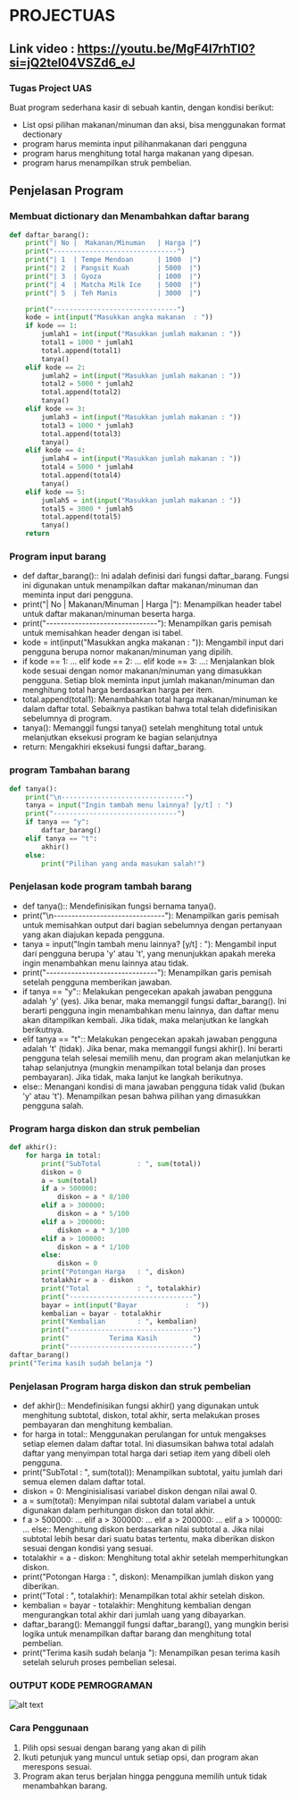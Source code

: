 # PROJECTUAS
## Link video : https://youtu.be/MgF4l7rhTI0?si=jQ2teI04VSZd6_eJ

### Tugas Project UAS 
Buat program sederhana kasir di sebuah kantin, dengan kondisi berikut:

- List opsi pilihan makanan/minuman dan aksi, bisa menggunakan format dectionary
- program harus meminta input pilihanmakanan dari pengguna
- program harus menghitung total harga makanan yang dipesan.
- program harus menampilkan struk pembelian.

## Penjelasan Program

### Membuat dictionary dan Menambahkan daftar barang
```Python
def daftar_barang():
    print("| No |  Makanan/Minuman   | Harga |")
    print("-------------------------------")
    print("| 1  | Tempe Mendoan      | 1000  |")
    print("| 2  | Pangsit Kuah       | 5000  |")
    print("| 3  | Gyoza              | 1000  |")
    print("| 4  | Matcha Milk Ice    | 5000  |")
    print("| 5  | Teh Manis          | 3000  |")

    print("-------------------------------")
    kode = int(input("Masukkan angka makanan  : "))
    if kode == 1:
        jumlah1 = int(input("Masukkan jumlah makanan : "))
        total1 = 1000 * jumlah1
        total.append(total1)
        tanya()
    elif kode == 2:
        jumlah2 = int(input("Masukkan jumlah makanan : "))
        total2 = 5000 * jumlah2
        total.append(total2)
        tanya()
    elif kode == 3:
        jumlah3 = int(input("Masukkan jumlah makanan : "))
        total3 = 1000 * jumlah3 
        total.append(total3)
        tanya()
    elif kode == 4:
        jumlah4 = int(input("Masukkan jumlah makanan : "))
        total4 = 5000 * jumlah4
        total.append(total4)
        tanya()
    elif kode == 5:
        jumlah5 = int(input("Masukkan jumlah makanan : "))
        total5 = 3000 * jumlah5   
        total.append(total5)
        tanya()
    return
```

### Program input barang

- def daftar_barang():: Ini adalah definisi dari fungsi daftar_barang. Fungsi ini digunakan untuk menampilkan daftar makanan/minuman dan meminta input dari pengguna.
- print("| No | Makanan/Minuman | Harga |"): Menampilkan header tabel untuk daftar makanan/minuman beserta harga.
- print("-------------------------------"): Menampilkan garis pemisah untuk memisahkan header dengan isi tabel.
- kode = int(input("Masukkan angka makanan : ")): Mengambil input dari pengguna berupa nomor makanan/minuman yang dipilih.
- if kode == 1: ... elif kode == 2: ... elif kode == 3: ...: Menjalankan blok kode sesuai dengan nomor makanan/minuman yang dimasukkan pengguna. Setiap blok meminta input jumlah makanan/minuman dan menghitung total harga berdasarkan harga per item.
- total.append(total1): Menambahkan total harga makanan/minuman ke dalam daftar total. Sebaiknya pastikan bahwa total telah didefinisikan sebelumnya di program.
- tanya(): Memanggil fungsi tanya() setelah menghitung total untuk melanjutkan eksekusi program ke bagian selanjutnya
- return: Mengakhiri eksekusi fungsi daftar_barang.

### program Tambahan barang
```Python
def tanya():
    print("\n-------------------------------")
    tanya = input("Ingin tambah menu lainnya? [y/t] : ")
    print("-------------------------------")
    if tanya == "y":
        daftar_barang()
    elif tanya == "t":
        akhir()
    else:
        print("Pilihan yang anda masukan salah!")
```
### Penjelasan kode program tambah barang

- def tanya():: Mendefinisikan fungsi bernama tanya().
- print("\n-------------------------------"): Menampilkan garis pemisah untuk memisahkan output dari bagian sebelumnya dengan pertanyaan yang akan diajukan kepada pengguna.
- tanya = input("Ingin tambah menu lainnya? [y/t] : "): Mengambil input dari pengguna berupa 'y' atau 't', yang menunjukkan apakah mereka ingin menambahkan menu lainnya atau tidak.
- print("-------------------------------"): Menampilkan garis pemisah setelah pengguna memberikan jawaban.
- if tanya == "y":: Melakukan pengecekan apakah jawaban pengguna adalah 'y' (yes).
Jika benar, maka memanggil fungsi daftar_barang(). Ini berarti pengguna ingin menambahkan menu lainnya, dan daftar menu akan ditampilkan kembali. Jika tidak, maka melanjutkan ke langkah berikutnya.
- elif tanya == "t":: Melakukan pengecekan apakah jawaban pengguna adalah 't' (tidak). Jika benar, maka memanggil fungsi akhir(). Ini berarti pengguna telah selesai memilih menu, dan program akan melanjutkan ke tahap selanjutnya (mungkin menampilkan total belanja dan proses pembayaran). Jika tidak, maka lanjut ke langkah berikutnya.
- else:: Menangani kondisi di mana jawaban pengguna tidak valid (bukan 'y' atau 't'). Menampilkan pesan bahwa pilihan yang dimasukkan pengguna salah.

### Program harga diskon dan struk pembelian
```Python
def akhir():
    for harga in total:
        print("SubTotal         : ", sum(total))
        diskon = 0
        a = sum(total)
        if a > 500000:
            diskon = a * 8/100
        elif a > 300000:
            diskon = a * 5/100
        elif a > 200000:
            diskon = a * 3/100
        elif a > 100000:
            diskon = a * 1/100
        else:
            diskon = 0
        print("Potongan Harga   : ", diskon)
        totalakhir = a - diskon
        print("Total            : ", totalakhir)
        print("-------------------------------")
        bayar = int(input("Bayar            :  "))
        kembalian = bayar - totalakhir
        print("Kembalian        : ", kembalian)
        print("-------------------------------")
        print("          Terima Kasih         ")
        print("-------------------------------")
daftar_barang()
print("Terima kasih sudah belanja ")
```

### Penjelasan Program harga diskon dan struk pembelian

- def akhir():: Mendefinisikan fungsi akhir() yang digunakan untuk menghitung subtotal, diskon, total akhir, serta melakukan proses pembayaran dan menghitung kembalian.
- for harga in total:: Menggunakan perulangan for untuk mengakses setiap elemen dalam daftar total. Ini diasumsikan bahwa total adalah daftar yang menyimpan total harga dari setiap item yang dibeli oleh pengguna.
- print("SubTotal : ", sum(total)): Menampilkan subtotal, yaitu jumlah dari semua elemen dalam daftar total.
- diskon = 0: Menginisialisasi variabel diskon dengan nilai awal 0.
- a = sum(total): Menyimpan nilai subtotal dalam variabel a untuk digunakan dalam perhitungan diskon dan total akhir.
- f a > 500000: ... elif a > 300000: ... elif a > 200000: ... elif a > 100000: ... else:: Menghitung diskon berdasarkan nilai subtotal a. Jika nilai subtotal lebih besar dari suatu batas tertentu, maka diberikan diskon sesuai dengan kondisi yang sesuai.
- totalakhir = a - diskon: Menghitung total akhir setelah memperhitungkan diskon.
- print("Potongan Harga : ", diskon): Menampilkan jumlah diskon yang diberikan.
- print("Total : ", totalakhir): Menampilkan total akhir setelah diskon.
- kembalian = bayar - totalakhir: Menghitung kembalian dengan mengurangkan total akhir dari jumlah uang yang dibayarkan.
- daftar_barang(): Memanggil fungsi daftar_barang(), yang mungkin berisi logika untuk menampilkan daftar barang dan menghitung total pembelian.
- print("Terima kasih sudah belanja "): Menampilkan pesan terima kasih setelah seluruh proses pembelian selesai.

### OUTPUT KODE PEMROGRAMAN
![alt text](?https://github.com/oktavia18/PROJECTUAS/blob/main/ss%20output.pngraw=true)

### Cara Penggunaan

1. Pilih opsi sesuai dengan barang yang akan di pilih
2. Ikuti petunjuk yang muncul untuk setiap opsi, dan program akan merespons sesuai.
3. Program akan terus berjalan hingga pengguna memilih untuk tidak menambahkan barang.

